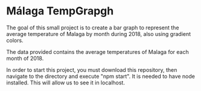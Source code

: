 # Málaga TempGrapgh


The goal of this small project is to create a bar graph to represent the average temperature of Malaga by month during 2018, also using gradient colors.

The data provided contains the average temperatures of Malaga for each month of 2018.

In order to start this project, you must download this repository, then navigate to the directory and execute "npm start".
It is needed to have node installed. This will allow us to see it in localhost.

